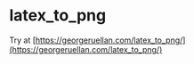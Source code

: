 # latex_to_png

Try at [https://georgeruellan.com/latex_to_png/](https://georgeruellan.com/latex_to_png/)
